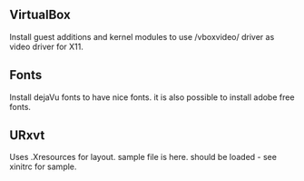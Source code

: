VirtualBox
----------

Install guest additions and kernel modules to use /vboxvideo/ driver as video driver for X11.

Fonts
-----

Install dejaVu fonts to have nice fonts. it is also possible to install adobe free fonts.

URxvt
-----

Uses .Xresources for layout. sample file is here. should be loaded - see xinitrc for sample.
